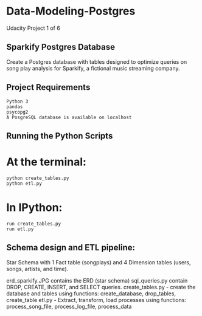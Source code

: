 # Data-Modeling-Postgres
Udacity Project 1 of 6

## Sparkify Postgres Database
Create a Postgres database with tables designed to optimize queries on song play analysis for Sparkify, a fictional music streaming company.

## Project Requirements
    Python 3
    pandas
    psycopg2
    A PosgreSQL database is available on localhost

## Running the Python Scripts
# At the terminal:
    python create_tables.py
    python etl.py

# In IPython:
    run create_tables.py
    run etl.py

## Schema design and ETL pipeline:

Star Schema with 1 Fact table (songplays) and 4 Dimension tables (users, songs, artists, and time).

erd_sparkify.JPG contains the ERD (star schema)
sql_queries.py contain DROP, CREATE, INSERT, and SELECT queries.
create_tables.py - create the database and tables using functions: create_database, drop_tables, create_table
etl.py - Extract, transform, load processes using functions: process_song_file, process_log_file, process_data
    
